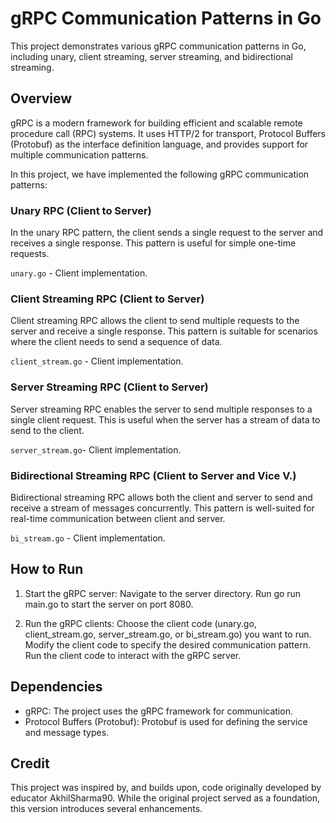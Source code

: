 # gRPC Communication Patterns in Go

This project demonstrates various gRPC communication patterns in Go, including unary, 
client streaming, server streaming, and bidirectional streaming.

## Overview

gRPC is a modern framework for building efficient and scalable remote procedure 
call (RPC) systems. It uses HTTP/2 for transport, Protocol Buffers (Protobuf) 
as the interface definition language, and provides support for multiple 
communication patterns.

In this project, we have implemented the following gRPC communication patterns:

### Unary RPC (Client to Server)

In the unary RPC pattern, the client sends a single request to the server and 
receives a single response. This pattern is useful for simple one-time requests.

`unary.go` - Client implementation.

### Client Streaming RPC (Client to Server)

Client streaming RPC allows the client to send multiple requests to the server 
and receive a single response. This pattern is suitable for scenarios where 
the client needs to send a sequence of data.

`client_stream.go` - Client implementation.

### Server Streaming RPC (Client to Server)

Server streaming RPC enables the server to send multiple responses to a single 
client request. This is useful when the server has a stream of data to send 
to the client.

`server_stream.go`- Client implementation.

### Bidirectional Streaming RPC (Client to Server and Vice V.)

Bidirectional streaming RPC allows both the client and server to send 
and receive a stream of messages concurrently. This pattern is 
well-suited for real-time communication between client and server.

`bi_stream.go` - Client implementation.

## How to Run

1. Start the gRPC server:
   Navigate to the server directory.
   Run go run main.go to start the server on port 8080.

2. Run the gRPC clients:
   Choose the client code (unary.go, client_stream.go, server_stream.go, or bi_stream.go) you want to run.
   Modify the client code to specify the desired communication pattern.
   Run the client code to interact with the gRPC server.

## Dependencies

- gRPC: The project uses the gRPC framework for communication.
- Protocol Buffers (Protobuf): Protobuf is used for defining the service and message types.

## Credit

This project was inspired by, and builds upon, code originally developed by educator AkhilSharma90. While the original project served as a foundation, this version introduces several enhancements.
